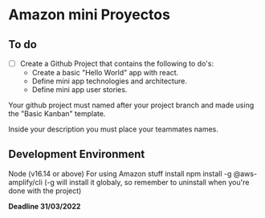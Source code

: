 # Amazon mini Proyectos

## To do
- [ ] Create a Github Project that contains the following to do's:
    - Create a basic "Hello World" app with react.
    - Define mini app technologies and architecture.
    - Define mini app user stories.

Your github project must named after your project branch and made using the "Basic Kanban" template.

Inside your description you must place your teammates names.

## Development Environment

Node (v16.14 or above)
For using Amazon stuff install npm install -g @aws-amplify/cli (-g will install it globaly, so remember to uninstall when you're done with the project)

**Deadline 31/03/2022**